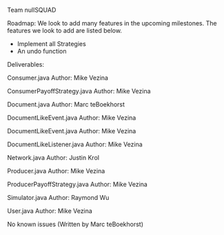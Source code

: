 Team nullSQUAD



Roadmap:
We look to add many features in the upcoming milestones. The features we look to add are listed below.
- Implement all Strategies
- An undo function


Deliverables:

Consumer.java
Author: Mike Vezina

ConsumerPayoffStrategy.java
Author: Mike Vezina

Document.java
Author: Marc teBoekhorst

DocumentLikeEvent.java
Author: Mike Vezina

DocumentLikeEvent.java
Author: Mike Vezina

DocumentLikeListener.java
Author: Mike Vezina

Network.java
Author: Justin Krol

Producer.java
Author: Mike Vezina

ProducerPayoffStrategy.java
Author: Mike Vezina

Simulator.java
Author: Raymond Wu

User.java
Author: Mike Vezina


No known issues
(Written by Marc teBoekhorst)
